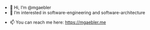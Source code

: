 - 👋 Hi, I’m @mgaebler
- 👀 I’m interested in software-engineering and software-architecture
<!-- - 🌱 I’m currently learning ... -->
<!-- - 💞️ I’m looking to collaborate on ... -->
- 📫 You can reach me here: https://mgaebler.me

<!---
mgaebler/mgaebler is a ✨ special ✨ repository because its `README.md` (this file) appears on your GitHub profile.
You can click the Preview link to take a look at your changes.
--->
